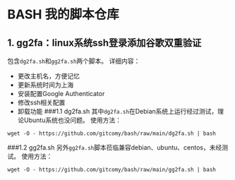 # BASH 我的脚本仓库
## 1. gg2fa：linux系统ssh登录添加谷歌双重验证
包含`dg2fa.sh`和`gg2fa.sh`两个脚本。
详细内容：
- 更改主机名，方便记忆
- 更新系统时间为上海
- 安装配置Google Authenticator
- 修改ssh相关配置
- 卸载功能
###1.1 dg2fa.sh
其中`dg2fa.sh`在Debian系统上运行经过测试，理论Ubuntu系统也没问题。
使用方法：
```
wget -O - https://github.com/gitcomy/bash/raw/main/dg2fa.sh | bash
```
###1.2 gg2fa.sh
另外`gg2fa.sh`脚本莅临兼容debian、ubuntu、centos，未经测试。
使用方法：
```
wget -O - https://github.com/gitcomy/bash/raw/main/gg2fa.sh | bash
```
